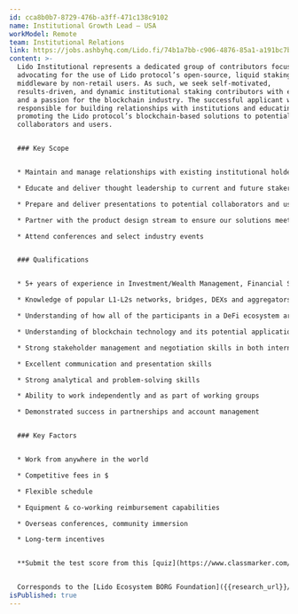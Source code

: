 ```yaml
---
id: cca8b0b7-8729-476b-a3ff-471c138c9102
name: Institutional Growth Lead – USA
workModel: Remote
team: Institutional Relations
link: https://jobs.ashbyhq.com/Lido.fi/74b1a7bb-c906-4876-85a1-a191bc7be70a/application
content: >-
  Lido Institutional represents a dedicated group of contributors focused on
  advocating for the use of Lido protocol’s open-source, liquid staking
  middleware by non-retail users. As such, we seek self-motivated,
  results-driven, and dynamic institutional staking contributors with experience
  and a passion for the blockchain industry. The successful applicant will be
  responsible for building relationships with institutions and educating and
  promoting the Lido protocol’s blockchain-based solutions to potential
  collaborators and users.


  ### Key Scope


  * Maintain and manage relationships with existing institutional holders by developing and executing proactive, creative, and ongoing contact initiatives

  * Educate and deliver thought leadership to current and future stakers, portraying the benefits of stETH and liquid staking

  * Prepare and deliver presentations to potential collaborators and users

  * Partner with the product design stream to ensure our solutions meet the needs of our collaborators

  * Attend conferences and select industry events


  ### Qualifications


  * 5+ years of experience in Investment/Wealth Management, Financial Services and Blockchain

  * Knowledge of popular L1-L2s networks, bridges, DEXs and aggregators, oracles, money markets, lending and borrowing protocols

  * Understanding of how all of the participants in a DeFi ecosystem are interconnected and drive value to each other

  * Understanding of blockchain technology and its potential applications

  * Strong stakeholder management and negotiation skills in both internal and external settings

  * Excellent communication and presentation skills

  * Strong analytical and problem-solving skills

  * Ability to work independently and as part of working groups

  * Demonstrated success in partnerships and account management


  ### Key Factors


  * Work from anywhere in the world

  * Competitive fees in $

  * Flexible schedule

  * Equipment & co-working reimbursement capabilities

  * Overseas conferences, community immersion

  * Long-term incentives


  **Submit the test score from this [quiz](https://www.classmarker.com/online-test/start/?quiz=ndn66ad44175b91c) and your application [here](https://jobs.ashbyhq.com/Lido.fi/74b1a7bb-c906-4876-85a1-a191bc7be70a/application)**


  Corresponds to the [Lido Ecosystem BORG Foundation]({{research_url}}/t/establishment-of-lido-ecosystem-borg-foundation-as-a-lido-dao-adjacent-foundation/9345).
isPublished: true
---
```

